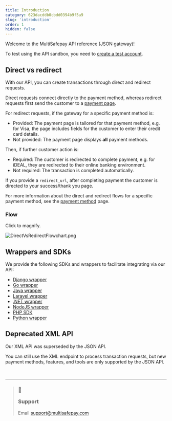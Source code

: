 ```yaml
---
title: Introduction
category: 623dacddb0cbdd0394b9f5a9
slug: 'introduction'
order: 1
hidden: false
---
```


Welcome to the MultiSafepay API reference (JSON gateway)!

To test using the API sandbox, you need to [create a test account](https://docs.multisafepay.com/create-test-account/).

Direct vs redirect
------------------

With our API, you can create transactions through direct and redirect requests.

Direct requests connect directly to the payment method, whereas redirect requests first send the customer to a [payment page](https://docs.multisafepay.com/payment-pages/).

For redirect requests, if the gateway for a specific payment method is:

- Provided: The payment page is tailored for that payment method, e.g. for Visa, the page includes fields for the customer to enter their credit card details. 
- Not provided: The payment page displays **all** payment methods.

Then, if further customer action is:

- Required: The customer is redirected to complete payment, e.g. for iDEAL, they are redirected to their online banking environment. 
- Not required: The transaction is completed automatically. 

If you provide a `redirect_url`, after completing payment the customer is directed to your success/thank you page.

For more information about the direct and redirect flows for a specific payment method, see the [payment method](https://docs.multisafepay.com/payment-methods/) page.

### Flow

Click to magnify.

![](https://files.readme.io/c702a54-DirectVsRedirectFlowchart.png "DirectVsRedirectFlowchart.png")

Wrappers and SDKs
-----------------

We provide the following SDKs and wrappers to facilitate integrating via our API:

- [Django wrapper](https://github.com/edoburu/django-multisafepay)
- [Go wrapper](https://github.com/kurt-stolle/go-multisafepay)
- [Java wrapper](https://github.com/MultiSafepay/Java)
- [Laravel wrapper](https://github.com/MultiSafepay/laravel-api)
- [.NET wrapper](https://github.com/MultiSafepay/.Net)
- [NodeJS wrapper](https://github.com/MultiSafepay/multisafepay-node-wrapper)
- [PHP SDK](https://github.com/MultiSafepay/php-sdk)
- [Python wrapper](https://github.com/MultiSafepay/multisafepay-python-wrapper)

Deprecated XML API
------------------

Our XML API was superseded by the JSON API.

You can still use the XML endpoint to process transaction requests, but new payment methods, features, and tools are only supported by the JSON API.

<br>

***

<blockquote class="callout callout_info">
    <h3 class="callout-heading false">
        <span class="callout-icon">💬</span>
        <p>Support</p>
    </h3>
    <p>Email <a href="mailto:support@multisafepay.com">support@multisafepay.com</a></p>
</blockquote>